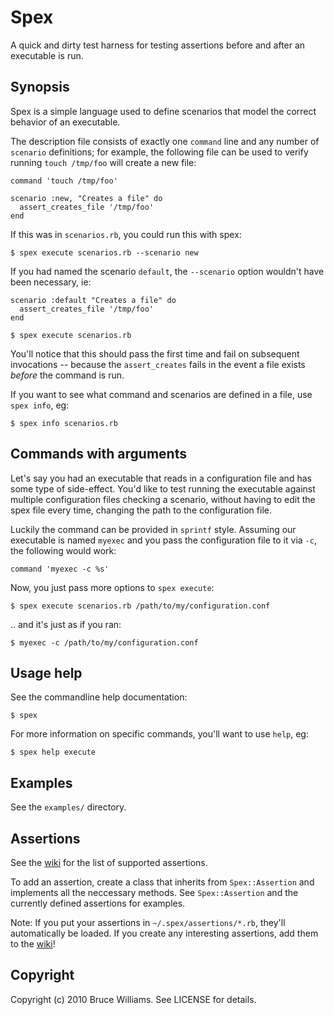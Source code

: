 Spex
====

A quick and dirty test harness for testing assertions before and after
an executable is run.

Synopsis
--------

Spex is a simple language used to define scenarios that model
the correct behavior of an executable.

The description file consists of exactly one `command` line and any
number of `scenario` definitions; for example, the following file can
be used to verify running `touch /tmp/foo` will create a new file:

    command 'touch /tmp/foo'

    scenario :new, "Creates a file" do
      assert_creates_file '/tmp/foo'
    end

If this was in `scenarios.rb`, you could run this with spex:

    $ spex execute scenarios.rb --scenario new

If you had named the scenario `default`, the `--scenario` option
wouldn't have been necessary, ie:

    scenario :default "Creates a file" do
      assert_creates_file '/tmp/foo'
    end

    $ spex execute scenarios.rb

You'll notice that this should pass the first time and fail on
subsequent invocations -- because the `assert_creates` fails in the
event a file exists *before* the command is run.

If you want to see what command and scenarios are defined in a file,
use `spex info`, eg:

    $ spex info scenarios.rb

Commands with arguments
-----------------------

Let's say you had an executable that reads in a configuration file and
has some type of side-effect.  You'd like to test running the
executable against multiple configuration files checking a scenario,
without having to edit the spex file every time, changing the path
to the configuration file.

Luckily the command can be provided in `sprintf` style.  Assuming our
executable is named `myexec` and you pass the configuration file to it
via `-c`, the following would work:

    command 'myexec -c %s'

Now, you just pass more options to `spex execute`:

    $ spex execute scenarios.rb /path/to/my/configuration.conf

.. and it's just as if you ran:

    $ myexec -c /path/to/my/configuration.conf

Usage help
----------

See the commandline help documentation:

    $ spex

For more information on specific commands, you'll want to use `help`,
eg:

    $ spex help execute

Examples
--------

See the `examples/` directory.

Assertions
----------

See the [wiki](http://wiki.github.com/bruce/spex/supported-assertions)
for the list of supported assertions.

To add an assertion, create a class that inherits from
`Spex::Assertion` and implements all the neccessary methods.  See
`Spex::Assertion` and the currently defined assertions for
examples.

Note: If you put your assertions in `~/.spex/assertions/*.rb`,
they'll automatically be loaded.  If you create any interesting
assertions, add them to the [wiki](http://wiki.github.com/bruce/spex/community-assertions)!

Copyright
---------

Copyright (c) 2010 Bruce Williams. See LICENSE for details.
